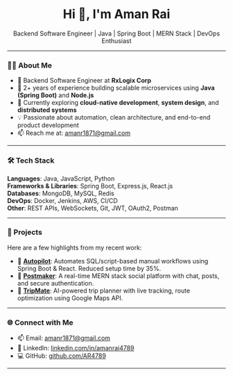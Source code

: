 <h1 align="center">Hi 👋, I'm Aman Rai</h1>
<p align="center">
  Backend Software Engineer | Java | Spring Boot | MERN Stack | DevOps Enthusiast
</p>

---

### 👨‍💻 About Me

- 💼 Backend Software Engineer at **RxLogix Corp**
- 🔧 2+ years of experience building scalable microservices using **Java (Spring Boot)** and **Node.js**
- 🌱 Currently exploring **cloud-native development**, **system design**, and **distributed systems**
- 💡 Passionate about automation, clean architecture, and end-to-end product development
- 📫 Reach me at: [amanr1871@gmail.com](mailto:amanr1871@gmail.com)

---

### 🛠️ Tech Stack

**Languages**: Java, JavaScript, Python  
**Frameworks & Libraries**: Spring Boot, Express.js, React.js  
**Databases**: MongoDB, MySQL, Redis  
**DevOps**: Docker, Jenkins, AWS, CI/CD  
**Other**: REST APIs, WebSockets, Git, JWT, OAuth2, Postman

---

### 🚀 Projects

Here are a few highlights from my recent work:

- 🔹 **[Autopilot](https://github.com/AR4789/Autopilot)**: Automates SQL/script-based manual workflows using Spring Boot & React. Reduced setup time by 35%.
- 🔹 **[Postmaker](https://github.com/AR4789/Postmaker)**: A real-time MERN stack social platform with chat, posts, and secure authentication.
- 🔹 **[TripMate](https://github.com/AR4789/Tripmate)**: AI-powered trip planner with live tracking, route optimization using Google Maps API.

---


### 🌐 Connect with Me

- 📫 Email: [amanr1871@gmail.com](mailto:amanr1871@gmail.com)  
- 💼 LinkedIn: [linkedin.com/in/amanrai4789](https://www.linkedin.com/in/amanrai4789)  
- 💻 GitHub: [github.com/AR4789](https://github.com/AR4789)

---

<!---
AR4789/AR4789 is a ✨ special ✨ repository because its `README.md` (this file) appears on your GitHub profile.
--->
